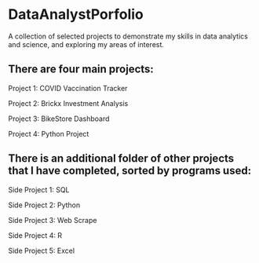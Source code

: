 # DataAnalystPorfolio
A collection of selected projects to demonstrate my skills in data analytics and science, and exploring my areas of interest.

## There are four main projects:

Project 1: COVID Vaccination Tracker

Project 2: Brickx Investment Analysis

Project 3: BikeStore Dashboard

Project 4: Python Project

## There is an additional folder of other projects that I have completed, sorted by programs used:

Side Project 1: SQL

Side Project 2: Python

Side Project 3: Web Scrape

Side Project 4: R

Side Project 5: Excel
